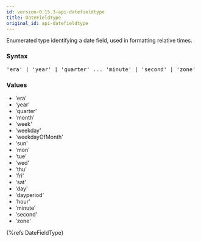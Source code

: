 ```yaml
---
id: version-0.15.3-api-datefieldtype
title: DateFieldType
original_id: api-datefieldtype
---
```


Enumerated type identifying a date field, used in formatting relative times.

### Syntax

<pre class="syntax">
'era' | 'year' | 'quarter' ... 'minute' | 'second' | 'zone'
</pre>

### Values
 - 'era'
 - 'year'
 - 'quarter'
 - 'month'
 - 'week'
 - 'weekday'
 - 'weekdayOfMonth'
 - 'sun'
 - 'mon'
 - 'tue'
 - 'wed'
 - 'thu'
 - 'fri'
 - 'sat'
 - 'day'
 - 'dayperiod'
 - 'hour'
 - 'minute'
 - 'second'
 - 'zone'

{%refs DateFieldType}
